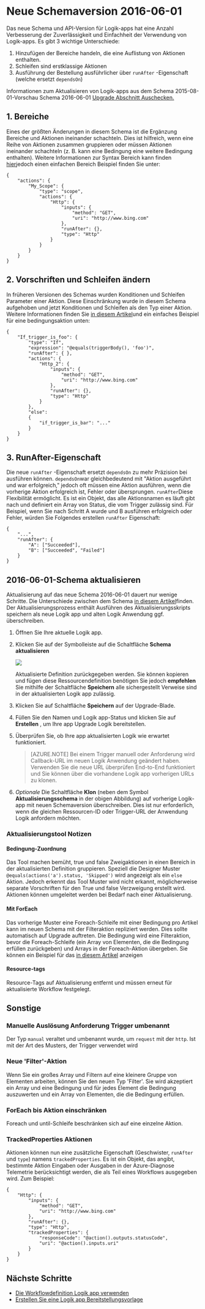 <properties 
    pageTitle="Neue Schemaversion 2016-06-01 | Microsoft Azure" 
    description="Schreiben Sie die JSON-Definition für die neueste Version von Logik-apps" 
    authors="jeffhollan" 
    manager="dwrede" 
    editor="" 
    services="logic-apps" 
    documentationCenter=""/>

<tags
    ms.service="logic-apps"
    ms.workload="integration"
    ms.tgt_pltfrm="na"
    ms.devlang="na"
    ms.topic="article"
    ms.date="07/25/2016"
    ms.author="jehollan"/>
    
# <a name="new-schema-version-2016-06-01"></a>Neue Schemaversion 2016-06-01

Das neue Schema und API-Version für Logik-apps hat eine Anzahl Verbesserung der Zuverlässigkeit und Einfachheit der Verwendung von Logik-apps. Es gibt 3 wichtige Unterschiede:

1. Hinzufügen der Bereiche handeln, die eine Auflistung von Aktionen enthalten.
1. Schleifen sind erstklassige Aktionen
1. Ausführung der Bestellung ausführlicher über `runAfter` -Eigenschaft (welche ersetzt `dependsOn`)

Informationen zum Aktualisieren von Logik-apps aus dem Schema 2015-08-01-Vorschau Schema 2016-06-01 [Upgrade Abschnitt Auschecken.](#upgrading-to-2016-06-01-schema)


## <a name="1-scopes"></a>1. Bereiche

Eines der größten Änderungen in diesem Schema ist die Ergänzung Bereiche und Aktionen ineinander schachteln.  Dies ist hilfreich, wenn eine Reihe von Aktionen zusammen gruppieren oder müssen Aktionen ineinander schachteln (z. B. kann eine Bedingung eine weitere Bedingung enthalten).  Weitere Informationen zur Syntax Bereich kann finden [hier](app-service-logic-loops-and-scopes.md)jedoch einen einfachen Bereich Beispiel finden Sie unter:


```
{
    "actions": {
        "My_Scope": {
            "type": "scope",
            "actions": {                
                "Http": {
                    "inputs": {
                        "method": "GET",
                        "uri": "http://www.bing.com"
                    },
                    "runAfter": {},
                    "type": "Http"
                }
            }
        }
    }
}
```

## <a name="2-conditions-and-loops-changes"></a>2. Vorschriften und Schleifen ändern

In früheren Versionen des Schemas wurden Konditionen und Schleifen Parameter einer Aktion.  Diese Einschränkung wurde in diesem Schema aufgehoben und jetzt Konditionen und Schleifen als den Typ einer Aktion.  Weitere Informationen finden Sie [in diesem Artikel](app-service-logic-loops-and-scopes.md)und ein einfaches Beispiel für eine bedingungsaktion unten:

```
{
    "If_trigger_is_foo": {
        "type": "If",
        "expression": "@equals(triggerBody(), 'foo')",
        "runAfter": { },
        "actions": {
            "Http_2": {
                "inputs": {
                    "method": "GET",
                    "uri": "http://www.bing.com"
                },
                "runAfter": {},
                "type": "Http"
            }
        },
        "else": 
        {
            "if_trigger_is_bar": "..."
        }      
    }
}
```

## <a name="3-runafter-property"></a>3. RunAfter-Eigenschaft

Die neue `runAfter` -Eigenschaft ersetzt `dependsOn` zu mehr Präzision bei ausführen können.  `dependsOn`war gleichbedeutend mit "Aktion ausgeführt und war erfolgreich," jedoch oft müssen eine Aktion ausführen, wenn die vorherige Aktion erfolgreich ist, Fehler oder übersprungen.  `runAfter`Diese Flexibilität ermöglicht.  Es ist ein Objekt, das alle Aktionsnamen es läuft gibt nach und definiert ein Array von Status, die vom Trigger zulässig sind.  Für Beispiel, wenn Sie nach Schritt A wurde und B ausführen erfolgreich oder Fehler, würden Sie Folgendes erstellen `runAfter` Eigenschaft:

```
{
    "...",
    "runAfter": {
        "A": ["Succeeded"],
        "B": ["Succeeded", "Failed"]
    }
}
```

## <a name="upgrading-to-2016-06-01-schema"></a>2016-06-01-Schema aktualisieren

Aktualisierung auf das neue Schema 2016-06-01 dauert nur wenige Schritte.  Die Unterschiede zwischen dem Schema [in diesem Artikel](app-service-logic-schema-2016-04-01.md)finden.  Der Aktualisierungsprozess enthält Ausführen des Aktualisierungsskripts speichern als neue Logik app und alten Logik Anwendung ggf. überschreiben.

1. Öffnen Sie Ihre aktuelle Logik app.
1. Klicken Sie auf der Symbolleiste auf die Schaltfläche **Schema aktualisieren**
   
    ![][1]
   
    Aktualisierte Definition zurückgegeben werden.  Sie können kopieren und fügen diese Ressourcendefinition benötigen Sie jedoch **empfehlen** Sie mithilfe der Schaltfläche **Speichern** alle sichergestellt Verweise sind in der aktualisierten Logik app zulässig.
1. Klicken Sie auf Schaltfläche **Speichern** auf der Upgrade-Blade.
1. Füllen Sie den Namen und Logik app-Status und klicken Sie auf **Erstellen** , um Ihre app Upgrade Logik bereitstellen.
1. Überprüfen Sie, ob Ihre app aktualisierten Logik wie erwartet funktioniert.

    >[AZURE.NOTE] Bei einem Trigger manuell oder Anforderung wird Callback-URL im neuen Logik Anwendung geändert haben.  Verwenden Sie die neue URL überprüfen End-to-End funktioniert und Sie können über die vorhandene Logik app vorherigen URLs zu klonen.

1. *Optionale* Die Schaltfläche **Klon** (neben dem Symbol **Aktualisierungsschema** in der obigen Abbildung) auf vorherige Logik-app mit neuen Schemaversion überschreiben.  Dies ist nur erforderlich, wenn die gleichen Ressourcen-ID oder Trigger-URL der Anwendung Logik anfordern möchten.

### <a name="upgrade-tool-notes"></a>Aktualisierungstool Notizen

#### <a name="condition-mapping"></a>Bedingung-Zuordnung

Das Tool machen bemüht, true und false Zweigaktionen in einen Bereich in der aktualisierten Definition gruppieren.  Speziell die Designer Muster `@equals(actions('a').status, 'Skipped')` wird angezeigt als ein `else` Aktion.  Jedoch erkennt das Tool Muster wird nicht erkannt, möglicherweise separate Vorschriften für den True und false Verzweigung erstellt wird.  Aktionen können umgeleitet werden bei Bedarf nach einer Aktualisierung.

#### <a name="foreach-with-condition"></a>Mit ForEach
  
Das vorherige Muster eine Foreach-Schleife mit einer Bedingung pro Artikel kann im neuen Schema mit der Filteraktion repliziert werden.  Dies sollte automatisch auf Upgrade auftreten.  Die Bedingung wird eine Filteraktion, bevor die Foreach-Schleife (ein Array von Elementen, die die Bedingung erfüllen zurückgeben) und Arrays in der Foreach-Aktion übergeben.  Sie können ein Beispiel für das [in diesem Artikel](app-service-logic-loops-and-scopes.md) anzeigen

#### <a name="resource-tags"></a>Resource-tags

Resource-Tags auf Aktualisierung entfernt und müssen erneut für aktualisierte Workflow festgelegt.

## <a name="other-changes"></a>Sonstige

### <a name="manual-trigger-renamed-to-request-trigger"></a>Manuelle Auslösung Anforderung Trigger umbenannt

Der Typ `manual` veraltet und umbenannt wurde, um `request` mit der `http`.  Ist mit der Art des Musters, der Trigger verwendet wird

### <a name="new-filter-action"></a>Neue 'Filter'-Aktion

Wenn Sie ein großes Array und Filtern auf eine kleinere Gruppe von Elementen arbeiten, können Sie den neuen Typ 'Filter'.  Sie wird akzeptiert ein Array und eine Bedingung und für jedes Element die Bedingung auszuwerten und ein Array von Elementen, die die Bedingung erfüllen.

### <a name="foreach-and-until-action-restrictions"></a>ForEach bis Aktion einschränken

Foreach und until-Schleife beschränken sich auf eine einzelne Aktion.

### <a name="trackedproperties-on-actions"></a>TrackedProperties Aktionen

Aktionen können nun eine zusätzliche Eigenschaft (Geschwister, `runAfter` und `type`) namens `trackedProperties`.  Es ist ein Objekt, das angibt, bestimmte Aktion Eingaben oder Ausgaben in der Azure-Diagnose Telemetrie berücksichtigt werden, die als Teil eines Workflows ausgegeben wird.  Zum Beispiel:

```
{                
    "Http": {
        "inputs": {
            "method": "GET",
            "uri": "http://www.bing.com"
        },
        "runAfter": {},
        "type": "Http",
        "trackedProperties": {
            "responseCode": "@action().outputs.statusCode",
            "uri": "@action().inputs.uri"
        }
    }
}
```

## <a name="next-steps"></a>Nächste Schritte
- [Die Workflowdefinition Logik app verwenden](app-service-logic-author-definitions.md)
- [Erstellen Sie eine Logik app Bereitstellungsvorlage](app-service-logic-create-deploy-template.md)


<!-- Image references -->
[1]: ./media/app-service-logic-schema-2016-04-01/upgradeButton.png
